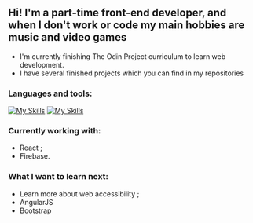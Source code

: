 ## Hi! I'm a part-time front-end developer, and when I don't work or code my main hobbies are music and video games

- I'm currently finishing The Odin Project curriculum to learn web development.
- I have several finished projects which you can find in my repositories

### Languages and tools:
[![My Skills](https://skillicons.dev/icons?i=js,html,css)](https://skillicons.dev)
[![My Skills](https://skillicons.dev/icons?i=react,webpack,firebase)](https://skillicons.dev)


### Currently working with:
- React ;
- Firebase.

### What I want to learn next:
- Learn more about web accessibility ;
- AngularJS
- Bootstrap

